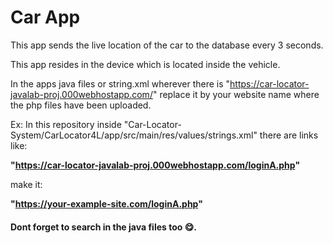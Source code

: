 # Car App

This app sends the live location of the car to the database every 3 seconds.

This app resides in the device which is located inside the vehicle.

In the apps java files or string.xml wherever there is "https://car-locator-javalab-proj.000webhostapp.com/" replace it by your website name where the php files have been uploaded.

Ex: In this repository inside "Car-Locator-System/CarLocator4L/app/src/main/res/values/strings.xml" there are links like:

**"https://car-locator-javalab-proj.000webhostapp.com/loginA.php"**

make it:

**"https://your-example-site.com/loginA.php"**

#### Dont forget to search in the java files too 😋.

